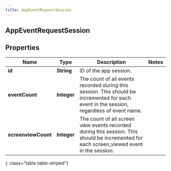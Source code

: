 ```yaml
---
title: AppEventRequestSession
---
```

## AppEventRequestSession


## Properties

| Name | Type | Description | Notes |
| ------------ | ------------- | ------------- | ------------- |
| **id** | <!----><!---->**String**<!----> | ID of the app session. |  |
| **eventCount** | <!----><!---->**Integer**<!----> | The count of all events recorded during this session. This should be incremented for each event in the session, regardless of event name. |  |
| **screenviewCount** | <!----><!---->**Integer**<!----> | The count of all screen view events recorded during this session. This should be incremented for each screen_viewed event in the session. |  |
{: class="table table-striped"}



